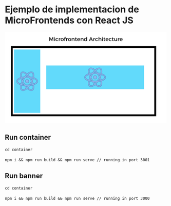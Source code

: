 # Ejemplo de implementacion de MicroFrontends con React JS


![microfrontend with react](./microfrontend.png)


## Run container

```
cd container

npm i && npm run build && npm run serve // running in port 3001
```

## Run banner

```
cd container

npm i && npm run build && npm run serve // running in port 3000
```